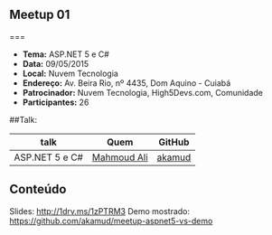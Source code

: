 ## Meetup 01
===
* **Tema:** ASP.NET 5 e C#
* **Data:** 09/05/2015
* **Local:** Nuvem Tecnologia
* **Endereço:** Av. Beira Rio, nº 4435, Dom Aquino - Cuiabá
* **Patrocinador:** Nuvem Tecnologia, High5Devs.com, Comunidade
* **Participantes:** 26

##Talk:

| talk           | Quem          | GitHub
|----------------|---------------|---------------
| ASP.NET 5 e C# | [Mahmoud Ali](https://twitter.com/akamud) | [akamud](https://github.com/akamud)

## Conteúdo
Slides: http://1drv.ms/1zPTRM3
Demo mostrado: https://github.com/akamud/meetup-aspnet5-vs-demo
